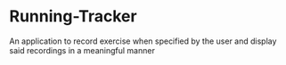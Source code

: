 # Running-Tracker
An application to record exercise when specified by the user and display said recordings in a meaningful manner
